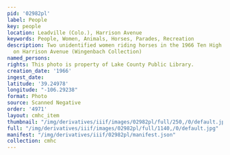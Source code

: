 ```yaml
---
pid: '02982pl'
label: People
key: people
location: Leadville (Colo.), Harrison Avenue
keywords: People, Women, Animals, Horses, Parades, Recreation
description: Two unidentified women riding horses in the 1966 Ten High Rodeo parade
  on Harrison Avenue (Wingenbach Collection)
named_persons: 
rights: This photo is property of Lake County Public Library.
creation_date: '1966'
ingest_date: 
latitude: '39.24978'
longitude: "-106.29238"
format: Photo
source: Scanned Negative
order: '4971'
layout: cmhc_item
thumbnail: "/img/derivatives/iiif/images/02982pl/full/250,/0/default.jpg"
full: "/img/derivatives/iiif/images/02982pl/full/1140,/0/default.jpg"
manifest: "/img/derivatives/iiif/02982pl/manifest.json"
collection: cmhc
---
```

